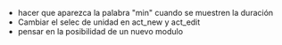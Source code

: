 - hacer que aparezca la palabra "min" cuando se muestren la duración
- Cambiar el selec de unidad en act_new y act_edit
- pensar en la posibilidad de un nuevo modulo

